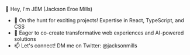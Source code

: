 👋 Hey, I'm JEM (Jackson Eroe Mills)
* 🫡 On the hunt for exciting projects! Expertise in React, TypeScript, and CSS
* 🦾 Eager to co-create transformative web experiences and AI-powered solutions
* 📫 Let's connect! DM me on Twitter: @jacksonmills

<!---
Jacksonmills/Jacksonmills is a ✨ special ✨ repository because its `README.md` (this file) appears on your GitHub profile.
You can click the Preview link to take a look at your changes.
--->
